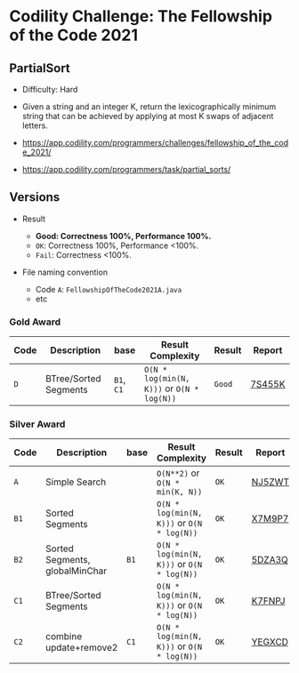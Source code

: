 # Codility Challenge: The Fellowship of the Code 2021

## PartialSort

- Difficulty: Hard
- Given a string and an integer K, return the lexicographically minimum string that can be achieved by applying at most K swaps of adjacent letters.

- <https://app.codility.com/programmers/challenges/fellowship_of_the_code_2021/>
- <https://app.codility.com/programmers/task/partial_sorts/>

## Versions

- Result
  - **Good: Correctness 100%, Performance 100%.**
  - `OK`: Correctness 100%, Performance <100%.
  - `Fail`: Correctness <100%.
- File naming convention

  - Code `A`: `FellowshipOfTheCode2021A.java`
  - etc

### Gold Award

| Code | Description           | base       | Result Complexity                          | Result | Report                                                                            |
| ---- | --------------------- | ---------- | ------------------------------------------ | ------ | --------------------------------------------------------------------------------- |
| `D`  | BTree/Sorted Segments | `B1`, `C1` | `O(N * log(min(N, K)))` or `O(N * log(N))` | `Good` | [7S455K](https://app.codility.com/cert/view/cert7S455K-BW5AM4QP597S83WT/details/) |

### Silver Award

| Code | Description                    | base | Result Complexity                          | Result | Report                                                                            |
| ---- | ------------------------------ | ---- | ------------------------------------------ | ------ | --------------------------------------------------------------------------------- |
| `A`  | Simple Search                  |      | `O(N**2)` or `O(N * min(K, N))`            | `OK`   | [NJ5ZWT](https://app.codility.com/cert/view/certNJ5ZWT-XZA8ZWA4U88PYFTN/details/) |
| `B1` | Sorted Segments                |      | `O(N * log(min(N, K)))` or `O(N * log(N))` | `OK`   | [X7M9P7](https://app.codility.com/cert/view/certX7M9P7-VTXZPEEZJ9HFYWA2/details/) |
| `B2` | Sorted Segments, globalMinChar | `B1` | `O(N * log(min(N, K)))` or `O(N * log(N))` | `OK`   | [5DZA3Q](https://app.codility.com/cert/view/cert5DZA3Q-2VZMDTXX9JNP3RKS/details/) |
| `C1` | BTree/Sorted Segments          |      | `O(N * log(min(N, K)))` or `O(N * log(N))` | `OK`   | [K7FNPJ](https://app.codility.com/cert/view/certK7FNPJ-EXEGUPM28384A8XK/details/) |
| `C2` | combine update+remove2         | `C1` | `O(N * log(min(N, K)))` or `O(N * log(N))` | `OK`   | [YEGXCD](https://app.codility.com/cert/view/certYEGXCD-KFGTQ2KHF2HFC8K7/details/) |
